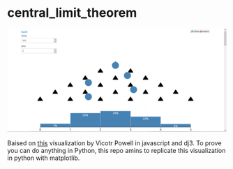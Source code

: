central_limit_theorem
=====================

![Alt png](https://github.com/agconti/central_limit_theorem/blob/master/centrallimvic.png)

Baised on [this](http://blog.vctr.me/posts/central-limit-theorem.html) visualization by  Vicotr Powell in javascript and dj3. To prove you can do anything in Python, this repo amins to replicate this visualization in python with matplotlib.

